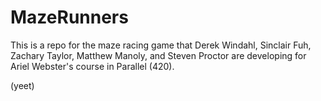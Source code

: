 # MazeRunners

This is a repo for the maze racing game that Derek Windahl, Sinclair Fuh, Zachary Taylor, Matthew Manoly, and Steven Proctor are developing for Ariel Webster's course in Parallel (420).






































(yeet)
